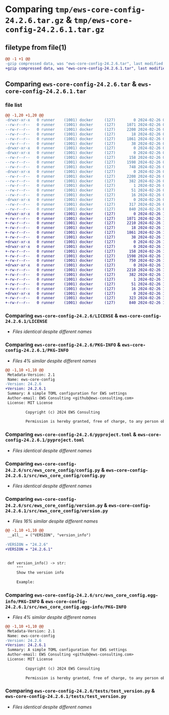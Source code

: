 # Comparing `tmp/ews-core-config-24.2.6.tar.gz` & `tmp/ews-core-config-24.2.6.1.tar.gz`

## filetype from file(1)

```diff
@@ -1 +1 @@
-gzip compressed data, was "ews-core-config-24.2.6.tar", last modified: Mon Feb 26 06:38:33 2024, max compression
+gzip compressed data, was "ews-core-config-24.2.6.1.tar", last modified: Mon Feb 26 12:50:59 2024, max compression
```

## Comparing `ews-core-config-24.2.6.tar` & `ews-core-config-24.2.6.1.tar`

### file list

```diff
@@ -1,20 +1,20 @@
-drwxr-xr-x   0 runner    (1001) docker     (127)        0 2024-02-26 06:38:33.300358 ews-core-config-24.2.6/
--rw-r--r--   0 runner    (1001) docker     (127)     1071 2024-02-26 06:38:04.000000 ews-core-config-24.2.6/LICENSE
--rw-r--r--   0 runner    (1001) docker     (127)     2208 2024-02-26 06:38:33.300358 ews-core-config-24.2.6/PKG-INFO
--rw-r--r--   0 runner    (1001) docker     (127)       18 2024-02-26 06:38:04.000000 ews-core-config-24.2.6/README.md
--rw-r--r--   0 runner    (1001) docker     (127)     1861 2024-02-26 06:38:04.000000 ews-core-config-24.2.6/pyproject.toml
--rw-r--r--   0 runner    (1001) docker     (127)       38 2024-02-26 06:38:33.300358 ews-core-config-24.2.6/setup.cfg
-drwxr-xr-x   0 runner    (1001) docker     (127)        0 2024-02-26 06:38:33.296358 ews-core-config-24.2.6/src/
-drwxr-xr-x   0 runner    (1001) docker     (127)        0 2024-02-26 06:38:33.296358 ews-core-config-24.2.6/src/ews_core_config/
--rw-r--r--   0 runner    (1001) docker     (127)      158 2024-02-26 06:38:04.000000 ews-core-config-24.2.6/src/ews_core_config/__init__.py
--rw-r--r--   0 runner    (1001) docker     (127)     1598 2024-02-26 06:38:04.000000 ews-core-config-24.2.6/src/ews_core_config/config.py
--rw-r--r--   0 runner    (1001) docker     (127)      748 2024-02-26 06:38:04.000000 ews-core-config-24.2.6/src/ews_core_config/version.py
-drwxr-xr-x   0 runner    (1001) docker     (127)        0 2024-02-26 06:38:33.300358 ews-core-config-24.2.6/src/ews_core_config.egg-info/
--rw-r--r--   0 runner    (1001) docker     (127)     2208 2024-02-26 06:38:33.000000 ews-core-config-24.2.6/src/ews_core_config.egg-info/PKG-INFO
--rw-r--r--   0 runner    (1001) docker     (127)      382 2024-02-26 06:38:33.000000 ews-core-config-24.2.6/src/ews_core_config.egg-info/SOURCES.txt
--rw-r--r--   0 runner    (1001) docker     (127)        1 2024-02-26 06:38:33.000000 ews-core-config-24.2.6/src/ews_core_config.egg-info/dependency_links.txt
--rw-r--r--   0 runner    (1001) docker     (127)       51 2024-02-26 06:38:33.000000 ews-core-config-24.2.6/src/ews_core_config.egg-info/requires.txt
--rw-r--r--   0 runner    (1001) docker     (127)       16 2024-02-26 06:38:33.000000 ews-core-config-24.2.6/src/ews_core_config.egg-info/top_level.txt
-drwxr-xr-x   0 runner    (1001) docker     (127)        0 2024-02-26 06:38:33.300358 ews-core-config-24.2.6/tests/
--rw-r--r--   0 runner    (1001) docker     (127)      317 2024-02-26 06:38:04.000000 ews-core-config-24.2.6/tests/test_config.py
--rw-r--r--   0 runner    (1001) docker     (127)      840 2024-02-26 06:38:04.000000 ews-core-config-24.2.6/tests/test_version.py
+drwxr-xr-x   0 runner    (1001) docker     (127)        0 2024-02-26 12:50:59.645762 ews-core-config-24.2.6.1/
+-rw-r--r--   0 runner    (1001) docker     (127)     1071 2024-02-26 12:50:39.000000 ews-core-config-24.2.6.1/LICENSE
+-rw-r--r--   0 runner    (1001) docker     (127)     2210 2024-02-26 12:50:59.645762 ews-core-config-24.2.6.1/PKG-INFO
+-rw-r--r--   0 runner    (1001) docker     (127)       18 2024-02-26 12:50:39.000000 ews-core-config-24.2.6.1/README.md
+-rw-r--r--   0 runner    (1001) docker     (127)     1861 2024-02-26 12:50:39.000000 ews-core-config-24.2.6.1/pyproject.toml
+-rw-r--r--   0 runner    (1001) docker     (127)       38 2024-02-26 12:50:59.645762 ews-core-config-24.2.6.1/setup.cfg
+drwxr-xr-x   0 runner    (1001) docker     (127)        0 2024-02-26 12:50:59.641762 ews-core-config-24.2.6.1/src/
+drwxr-xr-x   0 runner    (1001) docker     (127)        0 2024-02-26 12:50:59.641762 ews-core-config-24.2.6.1/src/ews_core_config/
+-rw-r--r--   0 runner    (1001) docker     (127)      158 2024-02-26 12:50:39.000000 ews-core-config-24.2.6.1/src/ews_core_config/__init__.py
+-rw-r--r--   0 runner    (1001) docker     (127)     1598 2024-02-26 12:50:39.000000 ews-core-config-24.2.6.1/src/ews_core_config/config.py
+-rw-r--r--   0 runner    (1001) docker     (127)      750 2024-02-26 12:50:39.000000 ews-core-config-24.2.6.1/src/ews_core_config/version.py
+drwxr-xr-x   0 runner    (1001) docker     (127)        0 2024-02-26 12:50:59.645762 ews-core-config-24.2.6.1/src/ews_core_config.egg-info/
+-rw-r--r--   0 runner    (1001) docker     (127)     2210 2024-02-26 12:50:59.000000 ews-core-config-24.2.6.1/src/ews_core_config.egg-info/PKG-INFO
+-rw-r--r--   0 runner    (1001) docker     (127)      382 2024-02-26 12:50:59.000000 ews-core-config-24.2.6.1/src/ews_core_config.egg-info/SOURCES.txt
+-rw-r--r--   0 runner    (1001) docker     (127)        1 2024-02-26 12:50:59.000000 ews-core-config-24.2.6.1/src/ews_core_config.egg-info/dependency_links.txt
+-rw-r--r--   0 runner    (1001) docker     (127)       51 2024-02-26 12:50:59.000000 ews-core-config-24.2.6.1/src/ews_core_config.egg-info/requires.txt
+-rw-r--r--   0 runner    (1001) docker     (127)       16 2024-02-26 12:50:59.000000 ews-core-config-24.2.6.1/src/ews_core_config.egg-info/top_level.txt
+drwxr-xr-x   0 runner    (1001) docker     (127)        0 2024-02-26 12:50:59.645762 ews-core-config-24.2.6.1/tests/
+-rw-r--r--   0 runner    (1001) docker     (127)      323 2024-02-26 12:50:39.000000 ews-core-config-24.2.6.1/tests/test_config.py
+-rw-r--r--   0 runner    (1001) docker     (127)      840 2024-02-26 12:50:39.000000 ews-core-config-24.2.6.1/tests/test_version.py
```

### Comparing `ews-core-config-24.2.6/LICENSE` & `ews-core-config-24.2.6.1/LICENSE`

 * *Files identical despite different names*

### Comparing `ews-core-config-24.2.6/PKG-INFO` & `ews-core-config-24.2.6.1/PKG-INFO`

 * *Files 4% similar despite different names*

```diff
@@ -1,10 +1,10 @@
 Metadata-Version: 2.1
 Name: ews-core-config
-Version: 24.2.6
+Version: 24.2.6.1
 Summary: A simple TOML configuration for EWS settings
 Author-email: EWS Consulting <github@ews-consulting.com>
 License: MIT License
         
         Copyright (c) 2024 EWS Consulting
         
         Permission is hereby granted, free of charge, to any person obtaining a copy
```

### Comparing `ews-core-config-24.2.6/pyproject.toml` & `ews-core-config-24.2.6.1/pyproject.toml`

 * *Files identical despite different names*

### Comparing `ews-core-config-24.2.6/src/ews_core_config/config.py` & `ews-core-config-24.2.6.1/src/ews_core_config/config.py`

 * *Files identical despite different names*

### Comparing `ews-core-config-24.2.6/src/ews_core_config/version.py` & `ews-core-config-24.2.6.1/src/ews_core_config/version.py`

 * *Files 16% similar despite different names*

```diff
@@ -1,10 +1,10 @@
 __all__ = ("VERSION", "version_info")
 
-VERSION = "24.2.6"
+VERSION = "24.2.6.1"
 
 
 def version_info() -> str:
     """
     Show the version info
 
     Example:
```

### Comparing `ews-core-config-24.2.6/src/ews_core_config.egg-info/PKG-INFO` & `ews-core-config-24.2.6.1/src/ews_core_config.egg-info/PKG-INFO`

 * *Files 4% similar despite different names*

```diff
@@ -1,10 +1,10 @@
 Metadata-Version: 2.1
 Name: ews-core-config
-Version: 24.2.6
+Version: 24.2.6.1
 Summary: A simple TOML configuration for EWS settings
 Author-email: EWS Consulting <github@ews-consulting.com>
 License: MIT License
         
         Copyright (c) 2024 EWS Consulting
         
         Permission is hereby granted, free of charge, to any person obtaining a copy
```

### Comparing `ews-core-config-24.2.6/tests/test_version.py` & `ews-core-config-24.2.6.1/tests/test_version.py`

 * *Files identical despite different names*

